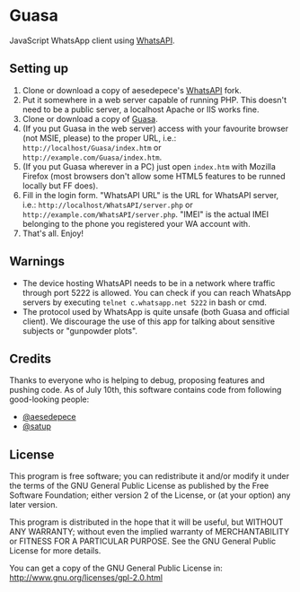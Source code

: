Guasa
=====

JavaScript WhatsApp client using [WhatsAPI](https://github.com/aesedepece/WhatsAPI).

## Setting up

 1. Clone or download a copy of aesedepece's [WhatsAPI](https://github.com/aesedepece/WhatsAPI) fork.
 2. Put it somewhere in a web server capable of running PHP. This doesn't need to be a public server, a localhost Apache or IIS works fine.
 3. Clone or download a copy of [Guasa](https://github.com/aesedepece/Guasa).
 5. (If you put Guasa in the web server) access with your favourite browser (not MSIE, please) to the proper URL, i.e.: `http://localhost/Guasa/index.htm` or `http://example.com/Guasa/index.htm`.
 6. (If you put Guasa wherever in a PC) just open `index.htm` with Mozilla Firefox (most browsers don't allow some HTML5 features to be runned locally but FF does).
 7. Fill in the login form. "WhatsAPI URL" is the URL for WhatsAPI server, i.e.: `http://localhost/WhatsAPI/server.php` or `http://example.com/WhatsAPI/server.php`. "IMEI" is the actual IMEI belonging to the phone you registered your WA account with.
 8. That's all. Enjoy!

## Warnings
 
 * The device hosting WhatsAPI needs to be in a network where traffic through port 5222 is allowed. You can check if you can reach WhatsApp servers by executing `telnet c.whatsapp.net 5222` in bash or cmd.
 * The protocol used by WhatsApp is quite unsafe (both Guasa and official client). We discourage the use of this app for talking about sensitive subjects or "gunpowder plots".

## Credits
Thanks to everyone who is helping to debug, proposing features and pushing code.
As of July 10th, this software contains code from following good-looking people:
 * [@aesedepece](https://github.com/aesedepece)
 * [@satup](https://github.com/satup)

## License 

This program is free software; you can redistribute it and/or
modify it under the terms of the GNU General Public License
as published by the Free Software Foundation; either version 2
of the License, or (at your option) any later version.

This program is distributed in the hope that it will be useful,
but WITHOUT ANY WARRANTY; without even the implied warranty of
MERCHANTABILITY or FITNESS FOR A PARTICULAR PURPOSE. See the
GNU General Public License for more details.

You can get a copy of the GNU General Public License in:
http://www.gnu.org/licenses/gpl-2.0.html